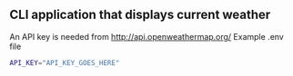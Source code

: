 ## CLI application that displays current weather

An API key is needed from http://api.openweathermap.org/
Example .env file
``` Bash
API_KEY="API_KEY_GOES_HERE"
```